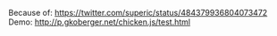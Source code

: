 Because of: https://twitter.com/superic/status/484379936804073472
Demo: http://p.gkoberger.net/chicken.js/test.html
